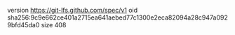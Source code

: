 version https://git-lfs.github.com/spec/v1
oid sha256:9c9e662ce401a2715ea641aebed77c1300e2eca82094a28c947a0929bfd45da0
size 408
